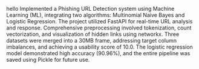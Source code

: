 hello
Implemented a Phishing URL Detection system using Machine Learning (ML), integrating two algorithms: Multinomial Naive Bayes and Logistic Regression. The project utilized FastAPI for real-time URL analysis and response. Comprehensive preprocessing involved tokenization, count vectorization, and visualization of hidden links using networkx. Three datasets were merged into a 30MB frame, addressing target column imbalances, and achieving a usability score of 10.0. The logistic regression model demonstrated high accuracy (90.96%), and the entire pipeline was saved using Pickle for future use.
